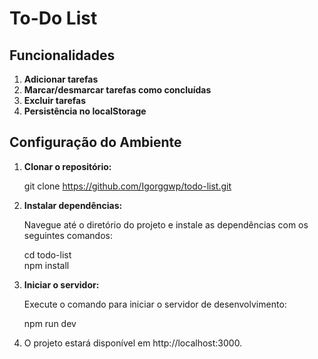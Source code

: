 # To-Do List

## Funcionalidades

1. **Adicionar tarefas**
2. **Marcar/desmarcar tarefas como concluídas**
3. **Excluir tarefas**
4. **Persistência no localStorage**

## Configuração do Ambiente

1. **Clonar o repositório:**

   git clone https://github.com/Igorggwp/todo-list.git

2. **Instalar dependências:**

   Navegue até o diretório do projeto e instale as dependências com os seguintes comandos:

   cd todo-list  
   npm install

3. **Iniciar o servidor:**

   Execute o comando para iniciar o servidor de desenvolvimento:

   npm run dev

4. O projeto estará disponível em http://localhost:3000.
